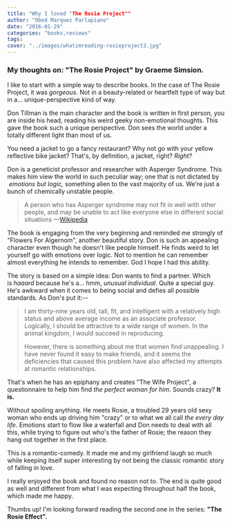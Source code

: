 ```yaml
---
title: "Why I loved "The Rosie Project""
author: "Obed Marquez Parlapiano"
date: "2016-01-29"
categories: "books,reviews"
tags:
cover: "../images/whatimreading-rosieproject3.jpg"
---
```


### My thoughts on: "The Rosie Project" by Graeme Simsion.

I like to start with a simple way to describe books. In the case of The Rosie Project, it was _gorgeous_. Not in a beauty-related or heartfelt type of way but in a... unique-perspective kind of way.

Don Tillman is the main character and the book is written in first person, you are inside his head, reading his weird geeky non-emotional thoughts. This gave the book such a unique perspective. Don sees the world under a totally different light than most of us.

You need a jacket to go a fancy restaurant? Why not go with your yellow reflective bike jacket? That's, by definition, a jacket, right? _Right?_

Don is a geneticist professor and researcher with Asperger Syndrome. This makes him view the world in such peculiar way; one that is not dictated by  _emotions but logic,_ something alien to the vast majority of us. We're just a bunch of chemically unstable people.

> A person who has Asperger syndrome may not fit in well with other people, and may be unable to act like everyone else in different social situations —[Wikipedia](https://simple.wikipedia.org/wiki/Asperger_syndrome)

The book is engaging from the very beginning and reminded me strongly of "Flowers For Algernom", another beautiful story. Don is such an appealing character even though he doesn't like people himself. He finds weird to let yourself go with emotions over logic. Not to mention he can remember almost everything he intends to remember. God I hope I had this ability.

The story is based on a simple idea: Don wants to find a partner. Which is _haaard_ because he's a... hmm, _unusual individual_. Quite a special guy. He's awkward when it comes to being social and defies all possible standards. As Don's put it:--

> I am thirty-nine years old, tall, fit, and intelligent with a relatively high status and above average income as an associate professor. Logically, I should be attractive to a wide range of women. In the animal kingdom, I would succeed in reproducing.
> 
> However, there is something about me that women find unappealing. I have never found it easy to make friends, and it seems the deficiencies that caused this problem have also affected my attempts at romantic relationships.

That's when he has an epiphany and creates "The Wife Project", a questionnaire to help him find _the perfect woman for him_. Sounds crazy? **It is.**

Without spoiling anything. He meets Rosie, a troubled 29 years old sexy woman who ends up driving him "crazy" or to what we all call _the every day life_. Emotions start to flow like a waterfall and Don needs to deal with all this, while trying to figure out who's the father of Rosie; the reason they hang out together in the first place.

This is a romantic-comedy. It made me and my girlfriend laugh so much while keeping itself super interesting by not being the classic romantic story of falling in love.

I really enjoyed the book and found no reason not to. The end is quite good as well and different from what I was expecting throughout half the book, which made me happy.

Thumbs up! I'm looking forward reading the second one in the series: **"The Rosie Effect".**
